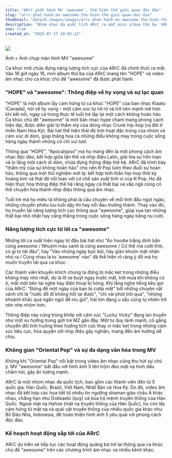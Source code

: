 ```yaml
---
title: "ARrC phát hành MV 'awesome', thể hiện thế giới quan độc đáo"
slug: "arrc-phat-hanh-mv-awesome-the-hien-the-gioi-quan-doc-dao"
thumbnail: "data/6.images/images/arrc-phat-hanh-mv-awesome-the-hien-the-gioi-quan-doc-dao.webp"
description: "Nhóm nhạc đa quốc tịch ARrC ra mắt mini album thứ ba 'HOPE' và MV ca khúc chủ đề 'awesome', truyền tải thông điệp lạc quan và thế giới quan độc đáo thông qua âm nhạc kết hợp nhiều yếu tố văn hóa."
use: true
created_at: "2025-07-17 18:05:12"
---
```


![](/images/20250717-00000114-kstylens-000-1-view.webp)

Ảnh = Ảnh chụp màn hình MV "awesome"

Ca khúc mới chứa đựng năng lượng tích cực của ARrC đã chính thức ra mắt. Vào 18 giờ ngày 16, mini album thứ ba của ARrC mang tên "HOPE" và video âm nhạc cho ca khúc chủ đề "awesome" đã được phát hành.

### "HOPE" và "awesome": Thông điệp về hy vọng và sự lạc quan

"HOPE" là một album lấy cảm hứng từ ca khúc "HOPE" của ban nhạc Klaatu (Canada), nói về hy vọng – một cảm xúc tự nở rộ và trở nên mạnh mẽ hơn khi kết nối, ngay cả trong thực tế tuổi trẻ lặp lại một cách không hoàn hảo. Ca khúc chủ đề "awesome" là một bản nhạc hype chant mang phong cách hiện đại, được diễn giải từ thẩm mỹ của dòng nhạc Crunk hip-hop (ra đời ở miền Nam Hoa Kỳ). Bài hát thể hiện thái độ linh hoạt đặc trưng của nhóm và cảm xúc dí dỏm, giúp thăng hoa cả những điều không may trong cuộc sống hàng ngày thành những cử chỉ vui tươi.

Thông qua "HOPE", "Apocalypso" mà họ mang đến là một phong cách âm nhạc độc đáo, kết hợp giữa tận thế và nhịp điệu Latin, giải tỏa sự hỗn loạn và lo lắng một cách dí dỏm, chứa đựng thông điệp thế hệ. ARrC đã trình bày "thẩm mỹ của sự không hoàn hảo" cho nền K-Pop luôn theo đuổi sự hoàn hảo, thông qua một thử nghiệm mới lạ: kết hợp tinh thần hip-hop thời kỳ hoàng kim và thái độ nổi loạn với cơ chế sản xuất tinh vi của K-Pop. Họ đã hiện thực hóa thông điệp thế hệ rằng ngay cả thất bại và vấp ngã cũng có thể chuyển hóa thành nhịp điệu thông qua âm nhạc.

Tuổi trẻ mà họ miêu tả không phải là câu chuyện về mối tình đầu ngọt ngào, những chuyến phiêu lưu tuổi dậy thì hay nỗi đau trưởng thành. Thay vào đó, họ truyền tải năng lượng tích cực thông qua "awesome", giúp xua tan những thất bại nhỏ nhặt hay căng thẳng trong cuộc sống hàng ngày bằng nụ cười.

### Năng lượng tích cực từ lời ca "awesome"

Những lời ca xuất hiện ngay từ đầu bài hát như "Áo hoodie trắng dính bẩn cũng awesome / Nhuộm màu xanh lá cũng awesome / Cứ thế mà cười thôi, có gì to tát đâu", hay "Vào những ngày bực bội, hãy giãn khuôn mặt nhăn nhó ra / Cùng nhau la to 'awesome' nào" đã thể hiện rõ ràng ý đồ mà họ muốn truyền tải qua ca khúc.

Các thành viên khuyến khích chúng ta đừng bị mắc kẹt trong những điều không may nhỏ nhặt, dù là lỡ xe buýt ngay trước mắt, trời mưa khi không có ô, mất một bên tai nghe hay điện thoại bị hỏng. Khi lắng nghe tiếng kêu gọi của ARrC: "Đừng để một ngày của bạn bị cướp mất" bởi những chuyện vặt vãnh chỉ là "nước đổ đi không hốt lại được", "chỉ vài phút trôi qua", "những khoảnh khắc quá ngắn ngủi để níu giữ", trái tim đang u sầu cũng tự nhiên trở nên nhẹ nhõm hơn.

Thông điệp này cũng trùng khớp với cảm xúc "Lucky Vicky" đang lan truyền như một xu hướng trong giới trẻ MZ gần đây. Một tư duy lành mạnh, cố gắng chuyển đổi tình huống theo hướng tích cực thay vì mắc kẹt trong những cảm xúc tiêu cực, hòa quyện với nhịp điệu gây nghiện, mang đến âm hưởng dễ chịu.

### Không gian "Oriental Pop" và sự đa dạng văn hóa trong MV

Không khí "Oriental Pop" nổi bật trong video âm nhạc cũng thu hút sự chú ý. MV "awesome" bắt đầu với hình ảnh 5 tên trộm đeo mặt nạ hình dấu chấm hỏi, gây ấn tượng mạnh.

ARrC là một nhóm nhạc đa quốc tịch, bao gồm các thành viên đến từ 5 quốc gia: Hàn Quốc, Brazil, Việt Nam, Nhật Bản và Hoa Kỳ. Do đó, video âm nhạc đã kết hợp các họa tiết từ nhiều tín ngưỡng shaman giáo châu Á khác nhau, chẳng hạn như Dokkaebi (quỷ) và bùa hộ mệnh truyền thống của Hàn Quốc. Ngoài mặt nạ Hahoe (mặt nạ truyền thống của Hàn Quốc), họ còn lấy cảm hứng từ mặt nạ và quái vật truyền thống của nhiều quốc gia khác như Bồ Đào Nha, Indonesia, để hoàn thiện hình ảnh 5 yêu quái với phong cách độc đáo.

### Kế hoạch hoạt động sắp tới của ARrC

ARrC dự kiến sẽ tiếp tục các hoạt động quảng bá trở lại thông qua ca khúc chủ đề "awesome" trên các chương trình âm nhạc và nhiều kênh khác.